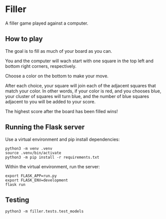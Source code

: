 # Filler

A filler game played against a computer.

## How to play

The goal is to fill as much of your board as you can.

You and the computer will wach start with one square in the top left and bottom right corners, respectively.

Choose a color on the bottom to make your move.

After each choice, your square will join each of the adjacent squares that match your color. In other words, if your color is red, and you chooses blue, your cluster of squares will turn blue, and the number of blue squares adjacent to you will be added to your score.

The highest score after the board has been filled wins!

## Running the Flask server

Use a virtual environment and pip install dependencies:

```shell
python3 -m venv .venv
source .venv/bin/activate
python3 -m pip install -r requirements.txt
```

Within the virtual environment, run the server:
```shell
export FLASK_APP=run.py
export FLASK_ENV=development
flask run
```

## Testing

```shell
python3 -m filler.tests.test_models
```
